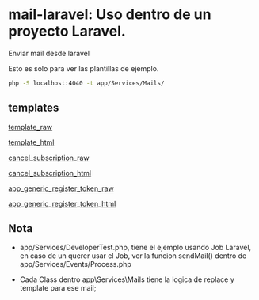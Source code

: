 # mail-laravel: Uso dentro de un proyecto Laravel.
Enviar mail desde laravel

Esto es solo para ver las plantillas de ejemplo. 
```bash
php -S localhost:4040 -t app/Services/Mails/
```

## templates
[template_raw](http://localhost:4040/raw/template.txt) 

[template_html](http://localhost:4040/html/template.html) 

[cancel_subscription_raw](http://localhost:4040/raw/cancel_subscription.txt) 

[cancel_subscription_html](http://localhost:4040/html/cancel_subscription.html) 

[app_generic_register_token_raw](http://localhost:4040/raw/app_generic_register_token.txt) 

[app_generic_register_token_html](http://localhost:4040/html/app_generic_register_token.html) 


## Nota

- app/Services/DeveloperTest.php, tiene el ejemplo usando Job Laravel, en caso de un querer usar el Job, ver la funcion sendMail() dentro de app/Services/Events/Process.php

- Cada Class dentro app\Services\Mails tiene la logica de replace y template para ese mail;
